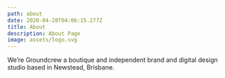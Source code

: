```yaml
---
path: about
date: 2020-04-28T04:06:15.277Z
title: About
description: About Page
image: assets/logo.svg
---
```

We’re Groundcrew a boutique and independent brand and digital design studio based in Newstead, Brisbane.
